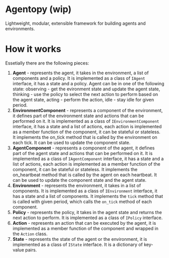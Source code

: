 # Agentopy (wip)

Lightweight, modular, extensible framework for building agents and environments. 

# How it works

Essetially there are the following pieces:

1. **Agent** - represents the agent, it takes in the environment, a list of components and a policy. It is implemented as a class of `IAgent` interface, it has a state and a policy. Agent can be in one of the following state: observing - get the evironment state and update the agent state, thinking - use the policy to select the next action to perform based on the agent state, acting - perform the action, idle - stay idle for given period.
2. **EnvironmentComponent** - represents a component of the environment, it defines part of the environment state and actions that can be performed on it. It is implemented as a class of `IEnvironmentComponent` interface, it has a state and a list of actions, each action is implemented as a member function of the component, it can be stateful or stateless. It implements the on_tick method that is called by the environment on each tick. It can be used to update the component state.
3. **AgentComponent** - represents a component of the agent, it defines part of the agent state and actions that can be performed on it. It is implemented as a class of `IAgentComponent` interface, it has a state and a list of actions, each action is implemented as a member function of the component, it can be stateful or stateless. It implements the on_heartbeat method that is called by the agent on each heartbeat. It can be used to update the component state and the agent state.
3. **Environment** - represents the environment, it takes in a list of components. It is implemented as a class of `IEnvironment` interface, it has a state and a list of components. It implements the `tick` method that is called with given period, which calls the `on_tick` method of each component. 
4. **Policy** - represents the policy, it takes in the agent state and returns the next action to perform. It is implemented as a class of `IPolicy` interface.
5. **Action** - represents an action that can be executed by the agent, it is implemented as a member function of the component and wrapped in the `Action` class.
6. **State** - represents the state of the agent or the environment, it is implemented as a class of `IState` interface. It is a dictionary of key-value pairs.
